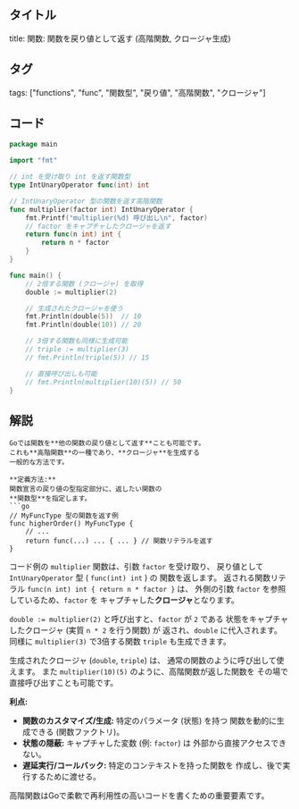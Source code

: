 ## タイトル
title: 関数: 関数を戻り値として返す (高階関数, クロージャ生成)

## タグ
tags: ["functions", "func", "関数型", "戻り値", "高階関数", "クロージャ"]

## コード
```go
package main

import "fmt"

// int を受け取り int を返す関数型
type IntUnaryOperator func(int) int

// IntUnaryOperator 型の関数を返す高階関数
func multiplier(factor int) IntUnaryOperator {
	fmt.Printf("multiplier(%d) 呼び出し\n", factor)
	// factor をキャプチャしたクロージャを返す
	return func(n int) int {
		return n * factor
	}
}

func main() {
	// 2倍する関数 (クロージャ) を取得
	double := multiplier(2)

	// 生成されたクロージャを使う
	fmt.Println(double(5))  // 10
	fmt.Println(double(10)) // 20

	// 3倍する関数も同様に生成可能
	// triple := multiplier(3)
	// fmt.Println(triple(5)) // 15

	// 直接呼び出しも可能
	// fmt.Println(multiplier(10)(5)) // 50
}

```

## 解説
```text
Goでは関数を**他の関数の戻り値として返す**ことも可能です。
これも**高階関数**の一種であり、**クロージャ**を生成する
一般的な方法です。

**定義方法:**
関数宣言の戻り値の型指定部分に、返したい関数の
**関数型**を指定します。
```go
// MyFuncType 型の関数を返す例
func higherOrder() MyFuncType {
    // ...
    return func(...) ... { ... } // 関数リテラルを返す
}
```

コード例の `multiplier` 関数は、引数 `factor` を受け取り、
戻り値として `IntUnaryOperator` 型 ( `func(int) int` ) の
関数を返します。
返される関数リテラル `func(n int) int { return n * factor }` は、
外側の引数 `factor` を参照しているため、`factor` を
キャプチャした**クロージャ**となります。

`double := multiplier(2)` と呼び出すと、`factor` が `2` である
状態をキャプチャしたクロージャ (実質 `n * 2` を行う関数) が
返され、`double` に代入されます。
同様に `multiplier(3)` で3倍する関数 `triple` も生成できます。

生成されたクロージャ (`double`, `triple`) は、
通常の関数のように呼び出して使えます。
また `multiplier(10)(5)` のように、高階関数が返した関数を
その場で直接呼び出すことも可能です。

**利点:**
*   **関数のカスタマイズ/生成:** 特定のパラメータ (状態) を持つ
    関数を動的に生成できる (関数ファクトリ)。
*   **状態の隠蔽:** キャプチャした変数 (例: `factor`) は
    外部から直接アクセスできない。
*   **遅延実行/コールバック:** 特定のコンテキストを持った関数を
    作成し、後で実行するために渡せる。

高階関数はGoで柔軟で再利用性の高いコードを書くための重要要素です。